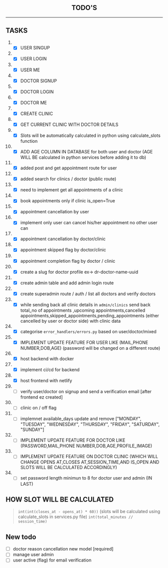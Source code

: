 #

<h2 align='center'>TODO'S</h2>
<hr>

## TASKS

1. - [X] USER SINGUP
1. - [X] USER LOGIN
1. - [X] USER ME
1. - [X] DOCTOR SIGNUP
1. - [X] DOCTOR LOGIN
1. - [X] DOCTOR ME
1. - [X] CREATE CLINIC
1. - [X] GET CURRENT CLINIC WITH DOCTOR DETAILS
1. - [x] Slots will be automatically calculated in python using calculate_slots function
1. - [x] ADD AGE COLUMN IN DATABASE for both user and doctor (AGE WILL BE calculated in python services before adding it to db)
1. - [x] added post and get appointment route for user
1. - [x] added search for clinics / doctor (public route)
1. - [x] need to implement get all appointments of a clinic
1. - [x] book appointments only if clinic is_open=True
1. - [x] appointment cancellation by user
1. - [x] implement only user can cancel his/her appointment no other user can
1. - [x] appointment cancellation by doctor/clinic
1. - [x] appointment skipped flag by doctor/clinic
1. - [x] appointment completion  flag by doctor / clinic
1. - [x] create a slug for doctor profile ex-> dr-doctor-name-uuid
1. - [x] create admin table and add admin login route
1. - [x] create superadmin route / auth / list all doctors and verify doctors
1. - [x] while sending back all clinic details in `admin/clinics` send back total_no of appointments ,upcoming appointments,cancelled appointments,skipped_appointments,pending_appointments (either cancelled by user or doctor side) with clinic data
1. - [x] categorise `error_handlers/errors.py` based on user/doctor/mixed
1. - [x] IMPLEMENT UPDATE FEATURE FOR USER LIKE (MAIL,PHONE NUMBER,DOB,AGE) (password will be changed on a different route)
1. - [x] host backend with docker
1. - [x] implement ci/cd for backend
1. - [x] host frontend with netlify
1. - [ ] verify user/doctor on signup and send a verification email [after frontend ez created]
1. - [ ] clinic on / off flag
1. - [ ] implemnet available_days update and remove ["MONDAY", "TUESDAY", "WEDNESDAY", "THURSDAY", "FRIDAY", "SATURDAY", "SUNDAY"]
1. - [ ] IMPLEMENT UPDATE FEATURE FOR DOCTOR LIKE (PASSWORD,MAIL,PHONE NUMBER,DOB,AGE,PROFILE_IMAGE)
1. - [ ] IMPLEMENT UPDATE FEATURE ON DOCTOR CLINIC (WHICH WILL CHANGE OPENS AT,CLOSES AT,SESSION_TIME,AND IS_OPEN AND SLOTS WILL BE CALCULATED ACCORDINGLY)
1. - [ ] set password length minimun to 8 for doctor user and admin (IN LAST)

## HOW SLOT WILL BE CALCULATED

> `int(int(closes_at - opens_at) * 60))` (slots will be calculated using calculate_slots in services.py file)
> `int(total_minutes // session_time)`

## New todo

- [ ] doctor reason cancellation new model [required]
- [ ] manage user admin
- [ ] user active (flag) for email verification
